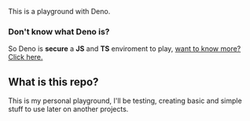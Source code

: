 This is a playground with Deno.

### Don't know what **Deno** is?

So Deno is **secure** a **JS** and **TS** enviroment to play, [want to know more? Click here.](https://deno.land/)

## What is this repo?

This is my personal playground, I'll be testing, creating basic and simple stuff to use later on another projects.
